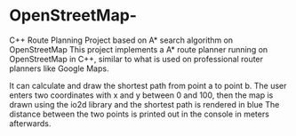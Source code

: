 # OpenStreetMap-
C++ Route Planning Project based on A* search algorithm on OpenStreetMap 
This project implements a A* route planner running on OpenStreetMap in C++, similar to what is used on professional router planners like Google Maps.

It can calculate and draw the shortest path from point a to point b. The user enters two coordinates with x and y between 0 and 100, then the map is drawn using the io2d library and the shortest path is rendered in blue
The distance between the two points is printed out in the console in meters afterwards.
